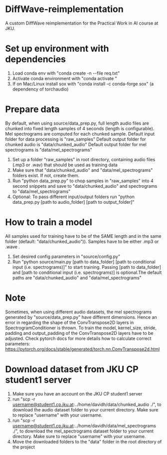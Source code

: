 # DiffWave-reimplementation
A custom DiffWave reimplementation for the Practical Work in AI course at JKU. 

# Set up environment with dependencies
1. Load conda env with "conda create -n <environment-name> --file req.txt"
2. Activate conda environment with "conda activate <environment-name>"
3. If on Mac/Linux install sox with "conda install -c conda-forge sox" (a dependency of torchaudio)

# Prepare data
By default, when using source/data_prep.py, full length audio files are chunked into fixed length samples of 4 seconds (length is configurable). Mel spectrograms are computed for each chunked sample.
Default input folder for data processing is "raw_samples"
Default output folder for chunked audio is "data/chunked_audio"
Default output folder for mel spectrograms is "data/mel_spectrograms"

1. Set up a folder "raw_samples" in root directory, containing audio files (.mp3 or .wav) that should be used as training data
2. Make sure that "data/chunked_audio" and "data/mel_spectrograms" folders exist. If not, create them.
3. Run "python data_prep.py" to chop samples in "raw_samples" into 4 second snippets and save to "data/chunked_audio" and spectrograms to "data/mel_spectrograms"
4. Optional: To pass different input/output folders run "python data_prep.py [path to audio_folder] [path to output_folder]"

# How to train a model
All samples used for training have to be of the SAME length and in the same folder (default: "data/chunked_audio")). Samples have to be either .mp3 or .wave .
1. Set desired config parameters in "source/config.py"
2. Run "python source/main.py [path to data_folder] [path to conditional input (i.e. spectrograms)]" to start training. 
Passing [path to data_folder] and [path to conditional input (i.e. spectrograms)] is optional.The default paths are "data/chunked_audio" and "data/mel_spectrograms"

# Note
Sometimes, when using different audio datasets, the mel spectrograms generated by "source/data_prep.py" have different dimensions. Hence an error in regarding the shape of the ConvTranspose2D layers in SpectrogramConditioner is thrown. To train the model, kernel_size, stride, padding and output_padding of the ConvTranspose2D layers have to be adjusted. Check pytorch docs for more details how to calculate correct parameters: https://pytorch.org/docs/stable/generated/torch.nn.ConvTranspose2d.html

# Download dataset from JKU CP student1 server
1. Make sure you have an account on the JKU CP student1 server
2. run "scp -r username@student1.cp.jku.at:../home/davidh/data/chunked_audio ./", to download the audio dataset folder to your current directory. Make sure to replace "username" with your username.
3. run "scp -r username@student1.cp.jku.at:../home/davidh/data/mel_spectrograms ./", to download the mel_spectrograms dataset folder to your current directory. Make sure to replace "username" with your username.
4. Move the downloaded folders to the "data" folder in the root directory of the project